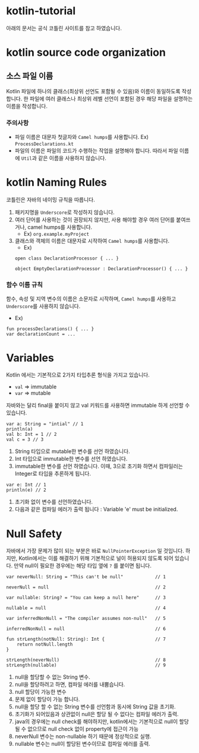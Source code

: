 # kotlin-tutorial

아래의 문서는 공식 코틀린 사이트를 참고 하였습니다.

# kotlin source code organization

## 소스 파일 이름

Kotlin 파일에 하나의 클래스(최상위 선언도 포함될 수 있음)와 이름이 동일하도록
작성합니다. 한 파일에 여러 클래스나 최상위 레벨 선언이 포함된 경우 해당 파일을
설명하는 이름을 작성합니다.
### 주의사항
  - 파일 이름은 대문자 첫글자와 `Camel humps`를 사용합니다. Ex) `ProcessDeclarations.kt`
  - 파일의 이름은 파일의 코드가 수행하는 작업을 설명해야 합니다. 따라서 파일 이름에 `Util`과 같은 이름을 사용하지 않습니다.
   
# kotlin Naming Rules

코틀린은 자바의 네이밍 규칙을 따릅니다.
1. 패키지명을 `Underscore`로 작성하지 않습니다.
2. 여러 단어를 사용하는 것이 권장되지 않지만, 사용 해야할 경우 여러 단어를 붙여쓰거나, camel humps를 사용합니다.
   - Ex) `org.example.myProject`
3. 클래스와 객체의 이름은 대문자로 시작하여 `Camel humps`를 사용합니다.
   - Ex)
   ```
   open class DeclarationProcessor { ... }
   
   object EmptyDeclarationProcessor : DeclarationProcessor() { ... }
   ```  

### 함수 이름 규칙
함수, 속성 및 지역 변수의 이름은 소문자로 시작하며, `Camel humps`를 사용하고 `Underscore`를 사용하지 않습니다.
   - Ex)
   ```
   fun processDeclarations() { ... }
   var declarationCount = ...
   ```

# Variables
Kotlin 에서는 기본적으로 2가지 타입추론 형식을 가지고 있습니다.
  - `val` => immutable
  - `var` => mutable

자바와는 달리 final을 붙이지 않고 val 키워드를 사용하면 immutable 하게 선언할 수 있습니다.

```
var a: String = "intial" // 1
println(a)
val b: Int = 1 // 2
val c = 3 // 3
```

1. String 타입으로 mutable한 변수를 선언 하였습니다.
2. Int 타입으로 immutable한 변수를 선언 하였습니다.
3. immutable한 변수를 선언 하였습니다. 이때, 3으로 초기화 하면서 컴파일러는 Integer로 타입을 추론하게 됩니다.


```
var e: Int // 1
println(e) // 2
```
1. 초기화 없이 변수를 선언하였습니다.
2. 다음과 같은 컴파일 에러가 출력 됩니다 : Variable 'e' must be initialized.


# Null Safety
자바에서 가장 문제가 많이 되는  부분은 바로 `NullPointerException` 일 것입니다.
하지만, Kotlin에서는 이를 해결하기 위해 기본적으로 널이 허용되지 않도록 되어 있습니다.
만약 null이 필요한 경우에는 해당 타입 옆에 `?` 를 붙이면 됩니다.

```
var neverNull: String = "This can't be null"            // 1

neverNull = null                                        // 2

var nullable: String? = "You can keep a null here"      // 3

nullable = null                                         // 4

var inferredNonNull = "The compiler assumes non-null"   // 5

inferredNonNull = null                                  // 6

fun strLength(notNull: String): Int {                   // 7
    return notNull.length
}

strLength(neverNull)                                    // 8
strLength(nullable)                                     // 9
``` 

1. null을 할당할 수 없는 String 변수.
2. null을 할당하려고 하면, 컴파일 에러를 내뿜습니다.
3. null 할당이 가능한 변수
4. 문제 없이 할당이 가능 합니다.
5. null을 할당 할 수 없는 String 변수를 선언함과 동시에 String 값을 초기화.
6. 초기화가 되어있음과 상관없이 null은 할당 될 수 없다는 컴파일 에러가 출력.
7. java의 경우에는 null check를 해야하지만, kotlin에서는 기본적으로 null이 할당 될 수 없으므로
null check 없이 property에 접근이 가능
8. neverNull 변수는 non-nullable 하기 때문에 정상적으로 실행.
9. nullable 변수는 null이 할당된 변수이므로 컴파일 에러를 출력.
